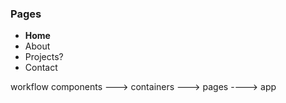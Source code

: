 ### Pages
- **Home**	
- About
- Projects?
- Contact


workflow
components ---> containers ---> pages ----> app

